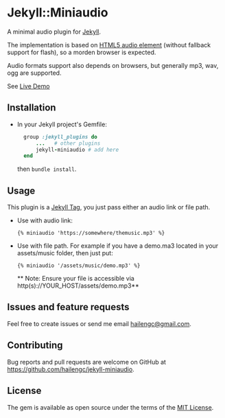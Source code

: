# Jekyll::Miniaudio

A minimal audio plugin for [Jekyll](https://jekyllrb.com/).

The implementation is based on [HTML5 audio element](https://www.w3schools.com/html/html5_audio.asp) (without fallback support for flash), so a morden browser is expected.

Audio formats support also depends on browsers, but generally mp3, wav, ogg are supported.

See [Live Demo](https://hailengc.github.io/jekyll-miniaudio)

## Installation

- In your Jekyll project's Gemfile:
  ```ruby
    group :jekyll_plugins do
        ...   # other plugins
        jekyll-miniaudio # add here
    end
  ```
  then `bundle install`.

## Usage

This plugin is a [Jekyll Tag](https://jekyllrb.com/docs/plugins/tags/), you just pass either an audio link or file path.

- Use with audio link:

  `{% miniaudio 'https://somewhere/themusic.mp3' %}`

- Use with file path. For example if you have a demo.ma3 located in your assets/music folder, then just put:

  `{% miniaudio '/assets/music/demo.mp3' %}`

  ** Note: Ensure your file is accessible via http(s)://YOUR_HOST/assets/demo.mp3**

## Issues and feature requests

Feel free to create issues or send me email hailengc@gmail.com.

## Contributing

Bug reports and pull requests are welcome on GitHub at https://github.com/hailengc/jekyll-miniaudio.

## License

The gem is available as open source under the terms of the [MIT License](https://opensource.org/licenses/MIT).
